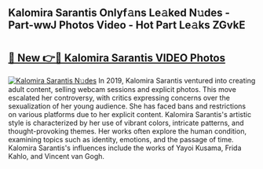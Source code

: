 ## Kalomira Sarantis Onlyf𝚊ns Le𝚊ked N𝚞des - Part-wwJ Photos Video - Hot Part Le𝚊ks ZGvkE

# <h2><a href="http://ab41080.deff.icu/?id=Kalomira+Sarantis">🔗 New 👉🔴 Kalomira Sarantis VIDEO Photos</a></h2>

[![Kalomira Sarantis N𝚞des](https://i.imgur.com/rIISA9y.gif)](http://ab41080.deff.icu/?id=Kalomira+Sarantis)
In 2019, Kalomira Sarantis ventured into creating adult content, selling webcam sessions and explicit photos. This move escalated her controversy, with critics expressing concerns over the sexualization of her young audience. She has faced bans and restrictions on various platforms due to her explicit content. Kalomira Sarantis's artistic style is characterized by her use of vibrant colors, intricate patterns, and thought-provoking themes. Her works often explore the human condition, examining topics such as identity, emotions, and the passage of time. Kalomira Sarantis's influences include the works of Yayoi Kusama, Frida Kahlo, and Vincent van Gogh.
